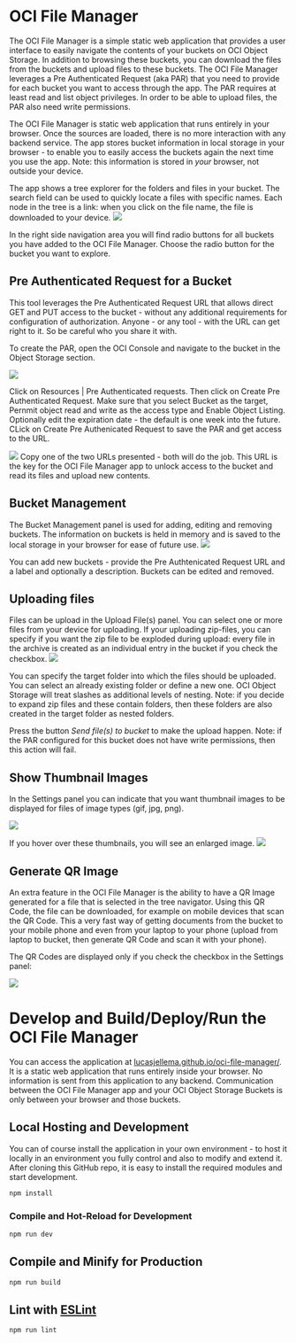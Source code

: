 # OCI File Manager

The OCI File Manager is a simple static web application that provides a user interface to easily navigate the contents of your buckets on OCI Object Storage. In addition to browsing these buckets, you can download the files from the buckets and upload files to these buckets. The OCI File Manager leverages a Pre Authenticated Request (aka PAR) that you need to provide for each bucket you want to access through the app. The PAR requires at least read and list object privileges. In order to be able to upload files, the PAR also need write permissions.

The OCI File Manager is static web application that runs entirely in your browser. Once the sources are loaded, there is no more interaction with any backend service. The app stores bucket information in local storage in your browser - to enable you to easily access the buckets again the next time you use the app. Note: this information is stored in *your* browser, not outside your device.

The app shows a tree explorer for the folders and files in your bucket. The search field can be used to quickly locate a files with specific names. Each node in the tree is a link: when you click on the file name, the file is downloaded to your device. 
![](images/oci-file-manager-overview.png)

In the right side navigation area you will find radio buttons for all buckets you have added to the OCI File Manager. Choose the radio button for the bucket you want to explore.

## Pre Authenticated Request for a Bucket

This tool leverages the Pre Authenticated Request URL that allows direct GET and PUT access to the bucket - without any additional requirements for configuration of authorization. Anyone - or any tool - with the URL can get right to it. So be careful who you share it with.

To create the PAR, open the OCI Console and navigate to the bucket in the Object Storage section.

![](images/create-par.png)

Click on Resources | Pre Authenticated requests. Then click on Create Pre Authenticated Request. Make sure that you select Bucket as the target, Pernmit object read and write as the access type and Enable Object Listing. Optionally edit the expiration date - the default is one week into the future. CLick on Create Pre Authenicated Request to save the PAR and get access to the URL.

![](images/par-url.png)
Copy one of the two URLs presented - both will do the job. This URL is the key for the OCI File Manager app to unlock access to the bucket and read its files and upload new contents.

## Bucket Management

The Bucket Management panel is used for adding, editing and removing buckets. The information on buckets is held in memory and is saved to the local storage in your browser for ease of future use.
![](images/bucket-editor.png) 

You can add new buckets - provide the Pre Authtenicated Request URL and a label and optionally a description. Buckets can be edited and removed.

## Uploading files
Files can be upload in the Upload File(s) panel. You can select one or more files from your device for uploading. If your uploading zip-files, you can specify if you want the zip file to be exploded during upload: every file in the archive is created as an individual entry in the bucket if you check the checkbox.
![](images/upload-files.png)

You can specify the target folder into which the files should be uploaded. You can select an already existing folder or define a new one. OCI Object Storage will treat slashes as additional levels of nesting. Note: if you decide to expand zip files and these contain folders, then these folders are also created in the target folder as nested folders. 

Press the button *Send file(s) to bucket* to make the upload happen. Note: if the PAR configured for this bucket does not have write permissions, then this action will fail.

## Show Thumbnail Images
In the Settings panel you can indicate that you want thumbnail images to be displayed for files of image types (gif, jpg, png). 

![](images/check-thumbnails.png)

If you hover over these thumbnails, you will see an enlarged image.
![](images/hover-image.png)

## Generate QR Image
An extra feature in the OCI File Manager is the ability to have a QR Image generated for a file that is selected in the tree navigator. Using this QR Code, the file can be downloaded, for example on mobile devices that scan the QR Code. This a very fast way of getting documents from the bucket to your mobile phone and even from your laptop to your phone (upload from laptop to bucket, then generate QR Code and scan it with your phone).

The QR Codes are displayed only if you check the checkbox in the Settings panel:

![](images/qrcode.png)



# Develop and Build/Deploy/Run the OCI File Manager

You can access the application at [lucasjellema.github.io/oci-file-manager/](https://lucasjellema.github.io/oci-file-manager/). It is a static web application that runs entirely inside your browser. No information is sent from this application to any backend. Communication between the OCI File Manager app and your OCI Object Storage Buckets is only between your browser and those buckets.

## Local Hosting and Development

You can of course install the application in your own environment - to host it locally in an environment you fully control and also to modify and extend it. After cloning this GitHub repo, it is easy to install the required modules and start development.

```sh
npm install
```

### Compile and Hot-Reload for Development

```sh
npm run dev
```

## Compile and Minify for Production

```sh
npm run build
```

## Lint with [ESLint](https://eslint.org/)

```sh
npm run lint
```
